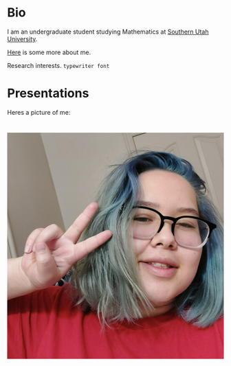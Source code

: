# Bio
I am an undergraduate student studying Mathematics at [Southern Utah University](https://www.suu.edu/math/). 

[Here](info.txt) is some more about me.

Research interests.  `typewriter font`

# Presentations

Heres a picture of me:

# ![alt text](Headshot.jpg)



